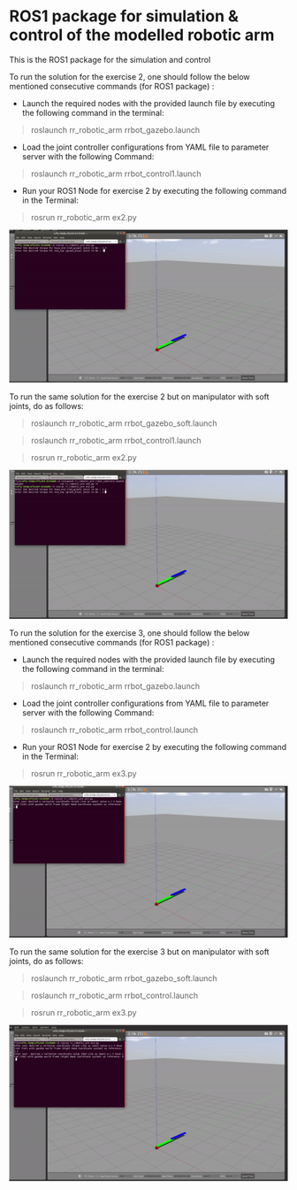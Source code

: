 # ROS1 package for simulation & control of the modelled robotic arm
This is the ROS1 package for the simulation and control

To run the solution for the exercise 2, one should follow the below mentioned consecutive commands (for
ROS1 package) :

- Launch the required nodes with the provided launch file by executing the following command in the
terminal: 
> roslaunch rr_robotic_arm rrbot_gazebo.launch
- Load the joint controller configurations from YAML file to parameter server with the following
Command: 
> roslaunch rr_robotic_arm rrbot_control1.launch
- Run your ROS1 Node for exercise 2 by executing the following command in the
Terminal:
> rosrun rr_robotic_arm ex2.py

![](https://github.com/RUFFY-369/Technical_assignment_TUD_internship/blob/main/imgs/ex2_normal.gif)

To run the same solution for the exercise 2 but on manipulator with soft joints, do as follows:

> roslaunch rr_robotic_arm rrbot_gazebo_soft.launch

> roslaunch rr_robotic_arm rrbot_control1.launch

> rosrun rr_robotic_arm ex2.py

![](https://github.com/RUFFY-369/Technical_assignment_TUD_internship/blob/main/imgs/ex2_soft.gif)



To run the solution for the exercise 3, one should follow the below mentioned consecutive commands (for
ROS1 package) :
- Launch the required nodes with the provided launch file by executing the following command in the
terminal:
>  roslaunch rr_robotic_arm rrbot_gazebo.launch
- Load the joint controller configurations from YAML file to parameter server with the following
Command:
> roslaunch rr_robotic_arm rrbot_control.launch
- Run your ROS1 Node for exercise 2 by executing the following command in the
Terminal:
> rosrun rr_robotic_arm ex3.py

![](https://github.com/RUFFY-369/Technical_assignment_TUD_internship/blob/main/imgs/ex3_normal.gif)

To run the same solution for the exercise 3 but on manipulator with soft joints, do as follows:

> roslaunch rr_robotic_arm rrbot_gazebo_soft.launch

> roslaunch rr_robotic_arm rrbot_control.launch

> rosrun rr_robotic_arm ex3.py

![](https://github.com/RUFFY-369/Technical_assignment_TUD_internship/blob/main/imgs/ex3_soft.gif)